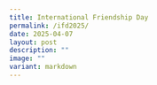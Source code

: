 ```yaml
---
title: International Friendship Day
permalink: /ifd2025/
date: 2025-04-07
layout: post
description: ""
image: ""
variant: markdown
---
```

